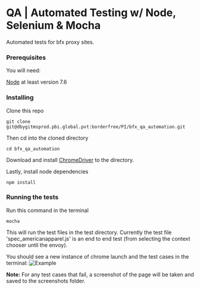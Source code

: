 # QA | Automated Testing w/ Node, Selenium & Mocha

Automated tests for bfx proxy sites.

### Prerequisites

You will need:

[Node](https://nodejs.org/en/) at least version 7.6

### Installing

Clone this repo

```
git clone git@dbygitmsprod.pbi.global.pvt:borderfree/PI/bfx_qa_automation.git
```

Then cd into the cloned directory

```
cd bfx_qa_automation
```

Download and install [ChromeDriver](http://chromedriver.chromium.org/downloads) to the directory.

Lastly, install node dependencies

```
npm install
```

### Running the tests

Run this command in the terminal

```
mocha
```

This will run the test files in the test directory. Currently the test file 'spec_americanapparel.js' is an end to end test (from selecting the context chooser until the envoy).

You should see a new instance of chrome launch and the test cases in the terminal:
![Example](https://preview.ibb.co/myRmST/example_image.png)

**Note:** For any test cases that fail, a screenshot of the page will be taken and saved to the screenshots folder.
